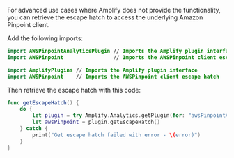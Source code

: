 For advanced use cases where Amplify does not provide the functionality, you can retrieve the escape hatch to access the underlying Amazon Pinpoint client.

Add the following imports:

<amplify-block-switcher>

<amplify-block name="Swift Package Manager">

```swift
import AWSPinpointAnalyticsPlugin // Imports the Amplify plugin interface
import AWSPinpoint                // Imports the AWSPinpoint client escape hatch
```

</amplify-block>

<amplify-block name="CocoaPods">

```swift
import AmplifyPlugins // Imports the Amplify plugin interface
import AWSPinpoint    // Imports the AWSPinpoint client escape hatch
```

</amplify-block>

</amplify-block-switcher>

Then retrieve the escape hatch with this code:

```swift
func getEscapeHatch() {
    do {
        let plugin = try Amplify.Analytics.getPlugin(for: "awsPinpointAnalyticsPlugin") as! AWSPinpointAnalyticsPlugin
        let awsPinpoint = plugin.getEscapeHatch()
    } catch {
        print("Get escape hatch failed with error - \(error)")
    }
}
```